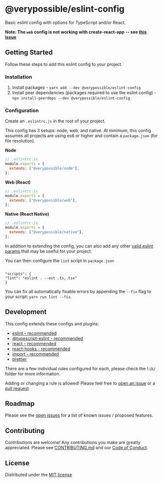 # @verypossible/eslint-config

Basic eslint config with options for TypeScript and/or React.

**Note: The `web` config is not working with create-react-app -- see [this issue](https://github.com/facebook/create-react-app/issues/8936)**

## Getting Started

Follow these steps to add this eslint config to your project.

### Installation

1. Install packages - `yarn add --dev @verypossible/eslint-config`
2. Install peer dependencies (packages required to use the eslint config) - `npx install-peerdeps --dev @verypossible/eslint-config`

### Configuration

Create an `.eslintrc.js` in the root of your project.

This config has 3 setups: node, web, and native. At minimum, this config assumes all projects are using es6 or higher and contain a `package.json` (for file resolution).

**Node**

```js
// .eslintrc.js
module.exports = {
  extends: ["@verypossible/node"],
};
```

**Web (React)**

```js
// .eslintrc.js
module.exports = {
  extends: ["@verypossible/web"],
};
```

**Native (React Native)**

```js
// .eslintrc.js
module.exports = {
  extends: ["@verypossible/native"],
};
```

In addition to extending the config, you can also add any other [valid eslint params](https://eslint.org/docs/user-guide/configuring) that may be useful for your project.

You can then configure the `lint` script in `package.json`

```

"scripts": {
"lint": "eslint . --ext .ts,.tsx"
}

```

You can fix all automatically fixable errors by appending the `--fix` flag to your script: `yarn run lint --fix`.

## Development

This config extends these configs and plugins:

- [eslint - recommended](https://eslint.org/docs/rules/)
- [@typescript-eslint - recommended](https://github.com/typescript-eslint/typescript-eslint/tree/master/packages/eslint-plugin#supported-rules)
- [react - recommended](https://github.com/yannickcr/eslint-plugin-react)
- [react-hooks - recommended](https://github.com/facebook/react/tree/master/packages/eslint-plugin-react-hooks)
- [import - recommended](https://github.com/benmosher/eslint-plugin-import)
- [prettier](https://github.com/prettier/eslint-config-prettier)

There are a few individual rules configured for each, please check the `lib/` folder for more information.

Adding or changing a rule is allowed! Please feel free to [open an issue](https://github.com/verypossible-labs/eslint-config-very/issues) or a [pull request](https://github.com/verypossible-labs/eslint-config-very/pulls)

## Roadmap

Please see the [open issues](https://github.com/verypossible-labs/eslint-config-very/issues) for a list of known issues / proposed features.

## Contributing

Contributions are welcome! Any contributions you make are greatly appreciated. Please see [CONTRIBUTING.md](https://github.com/verypossible-labs/eslint-config-very/blob/master/CONTRIBUTING.md) and our [Code of Conduct](https://github.com/verypossible-labs/eslint-config-very/blob/master/CODE_OF_CONDUCT.md).

## License

Distributed under the [MIT license](https://github.com/verypossible-labs/eslint-config-very/blob/master/LICENSE)
